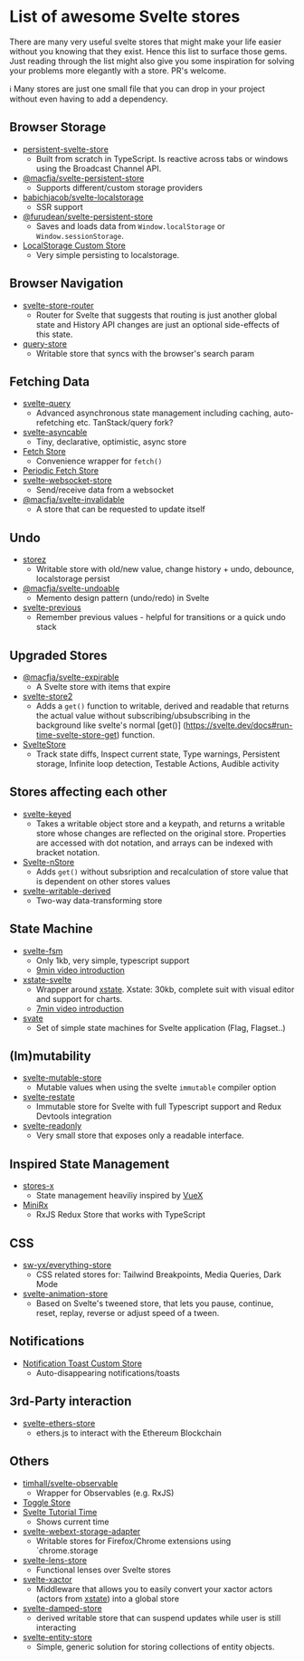 # List of awesome Svelte stores
There are many very useful svelte stores that might make your life easier without you knowing that they exist. Hence this list to surface those gems.
Just reading through the list might also give you some inspiration for solving your problems more elegantly with a store. PR's welcome.

ℹ️ Many stores are just one small file that you can drop in your project without even having to add a dependency.


## Browser Storage
- [persistent-svelte-store](https://github.com/omer-g/persistent-svelte-store) 
  - Built from scratch in TypeScript. Is reactive across tabs or windows using the Broadcast Channel API.
- [@macfja/svelte-persistent-store](https://github.com/MacFJA/svelte-persistent-store)
  - Supports different/custom storage providers 
- [babichjacob/svelte-localstorage](https://github.com/babichjacob/svelte-localstorage)
  - SSR support 
- [@furudean/svelte-persistent-store](https://github.com/furudean/svelte-persistent-store) 
    - Saves and loads data from `Window.localStorage` or `Window.sessionStorage`.
- [LocalStorage Custom Store](https://svelte.dev/repl/e6c0e3db7d064d43a7e4559b2862e1f7?version=3.48.0)
  - Very simple persisting to localstorage.  

## Browser Navigation
- [svelte-store-router](https://github.com/zyxd/svelte-store-router) 
    - Router for Svelte that suggests that routing is just another global state and History API changes are just an optional side-effects of this state.
- [query-store](https://github.com/buhrmi/query-store )
    - Writable store that syncs with the browser's search param

## Fetching Data
- [svelte-query](https://github.com/SvelteStack/svelte-query)
  - Advanced asynchronous state management including caching, auto-refetching etc. TanStack/query fork?
- [svelte-asyncable](https://github.com/PaulMaly/svelte-asyncable )
    - Tiny, declarative, optimistic, async store
- [Fetch Store](https://svelte.dev/repl/a74f1ed8e3eb4aec82cb743e13443ee4?version=3.48.0)
  - Convenience wrapper for `fetch()`
- [Periodic Fetch Store](https://svelte.dev/repl/b8fa406464d6434fba97902ac78b5e2b?version=3.48.0)
- [svelte-websocket-store](https://github.com/arlac77/svelte-websocket-store)
  - Send/receive data from a websocket 
- [@macfja/svelte-invalidable](https://github.com/MacFJA/svelte-invalidable )
    - A store that can be requested to update itself

## Undo
- [storez](https://github.com/plrenaudin/svelte-storez )
    - Writable store with old/new value, change history + undo, debounce, localstorage persist
- [@macfja/svelte-undoable](https://github.com/macfja/svelte-undoable )
    - Memento design pattern (undo/redo) in Svelte
- [svelte-previous](https://github.com/bryanmylee/svelte-previous) 
    - Remember previous values - helpful for transitions or a quick undo stack

## Upgraded Stores
- [@macfja/svelte-expirable](https://github.com/MacFJA/svelte-expirable )
    - A Svelte store with items that expire
- [svelte-store2](https://github.com/vkurko/svelte-store2 )
    - Adds a `get()` function to writable, derived and readable that returns the actual value without subscribing/ubsubscribing in the background like svelte's normal [get()]
    (https://svelte.dev/docs#run-time-svelte-store-get) function.
- [SvelteStore](https://github.com/gitbreaker222/SvelteStore )
    - Track state diffs, Inspect current state, Type warnings, Persistent storage, Infinite loop detection, Testable Actions, Audible activity

## Stores affecting each other
- [svelte-keyed](https://github.com/bryanmylee/svelte-keyed) 
    - Takes a writable object store and a keypath, and returns a writable store whose changes are reflected on the original store. Properties are accessed with dot notation, and arrays can be indexed with bracket notation.
- [Svelte-nStore](https://github.com/lacikawiz/svelte-nStore) 
    - Adds `get()` without subsription and recalculation of store value that is dependent on other stores values
- [svelte-writable-derived](https://github.com/PixievoltNo1/svelte-writable-derived )
    - Two-way data-transforming store

## State Machine
- [svelte-fsm](https://github.com/kenkunz/svelte-fsm)
  - Only 1kb, very simple, typescript support
  - [9min video introduction](https://www.youtube.com/watch?v=3_D-3HPUdEI)
- [xstate-svelte](https://xstate.js.org/docs/packages/xstate-svelte/#quick-start)
  - Wrapper around [xstate](https://xstate.js.org/). Xstate: 30kb, complete suit with visual editor and support for charts.
  - [7min video introduction](https://www.youtube.com/watch?v=NIfQsc5XAzU)
- [svate](https://github.com/AlexxNB/svate )
    - Set of simple state machines for Svelte application (Flag, Flagset..)

## (Im)mutability
- [svelte-mutable-store](https://github.com/feltcoop/svelte-mutable-store) 
    - Mutable values when using  the  svelte `immutable` compiler option
- [svelte-restate](https://github.com/endenwer/svelte-restate )
    - Immutable store for Svelte with full Typescript support and Redux Devtools integration
- [svelte-readonly](https://github.com/Crisfole/svelte-readonly) 
    - Very small store that exposes only a readable interface.

## Inspired State Management
- [stores-x](https://github.com/Anyass3/stores-x) 
    - State management heaviliy inspired by [VueX](https://github.com/vuejs/vuex)
- [MiniRx](https://spierala.github.io/mini-rx-store/) 
    - RxJS Redux Store that works with TypeScript

## CSS
- [sw-yx/everything-store](https://github.com/sw-yx/everything-store)
  - CSS related stores for: Tailwind Breakpoints, Media Queries, Dark Mode 
- [svelte-animation-store](https://github.com/joshnuss/svelte-animation-store) 
    - Based on Svelte's tweened store, that lets you pause, continue, reset, replay, reverse or adjust speed of a tween.

## Notifications
- [Notification Toast Custom Store](https://svelte.dev/repl/e166b01bc46149a49895c1622d26ce7e?version=3.48.0)
  - Auto-disappearing notifications/toasts

## 3rd-Party interaction
- [svelte-ethers-store](https://www.npmjs.com/package/svelte-ethers-store) 
    - ethers.js to interact with the Ethereum Blockchain

## Others
- [timhall/svelte-observable](https://github.com/timhall/svelte-observable)
  - Wrapper for Observables (e.g. RxJS) 
- [Toggle Store](https://svelte.dev/repl/a3cb054398a94698a4cfe4c44f33b923?version=3.48.0)
- [Svelte Tutorial Time](https://github.com/sveltejs/svelte/blob/master/site/content/tutorial/08-stores/03-readable-stores/app-b/stores.js)
  - Shows current time 
- [svelte-webext-storage-adapter](https://github.com/PixievoltNo1/svelte-webext-storage-adapter )
    - Writable stores for Firefox/Chrome extensions using `chrome.storage
- [svelte-lens-store](https://github.com/aredridel/svelte-lens-store) 
    - Functional lenses over Svelte stores
- [svelte-xactor](https://github.com/wobsoriano/svelte-xactor) 
    - Middleware that allows you to easily convert your xactor actors (actors from [xstate](https://xstate.js.org/)) into a global store
- [svelte-damped-store](https://github.com/aredridel/svelte-damped-store) 
    - derived writable store that can suspend updates while user is still interacting 
- [svelte-entity-store](https://github.com/tony-sull/svelte-entity-store) 
    -  Simple, generic solution for storing collections of entity objects.
